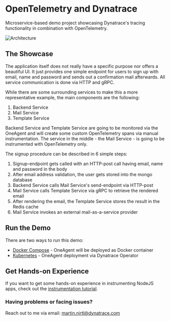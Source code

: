 # OpenTelemetry and Dynatrace

Microservice-based demo project showcasing Dynatrace's tracing functionality in combination with OpenTelemetry.

![Architecture](https://raw.githubusercontent.com/martinnirtl/otel-demo/master/docs/img/architecture-diagram.png)

## The Showcase

The application itself does not really have a specific purpose nor offers a beautiful UI. It just provides one simple endpoint for users to sign up with email, name and password and sends out a confirmation mail afterwards. All service communication is done via HTTP and gRPC.

While there are some surrounding services to make this a more representative example, the main components are the following:

1. Backend Service
2. Mail Service
3. Template Service

Backend Service and Template Service are going to be monitored via the OneAgent and will create some custom OpenTelemetry spans via manual instrumentation. The service in the middle - the Mail Service - is going to be instrumented with OpenTelemetry only.

The signup procedure can be described in 6 simple steps:

1. Signup-endpoint gets called with an HTTP-post call having email, name and password in the body
2. After email address validation, the user gets stored into the mongo database
3. Backend Service calls Mail Service's send-endpoint via HTTP-post
4. Mail Service calls Template Service via gRPC to retrieve the rendered email
5. After rendering the email, the Template Service stores the result in the Redis cache
6. Mail Service invokes an external mail-as-a-service provider

## Run the Demo

There are two ways to run this demo:

- [Docker Compose](https://github.com/martinnirtl/otel-demo/tree/master/compose) - OneAgent will be deployed as Docker container
- [Kubernetes](https://github.com/martinnirtl/otel-demo/tree/master/kubernetes) - OneAgent deployment via Dynatrace Operator

## Get Hands-on Experience

If you want to get some hands-on experience in instrumenting NodeJS apps, check out the [instrumentation tutorial](https://github.com/martinnirtl/otel-demo/tree/master/docs/instrumentation-tutorial).

### Having problems or facing issues?

Reach out to me via email: [martin.nirtl@dynatrace.com](mailto:martin.nirtl@dynatrace.com)
